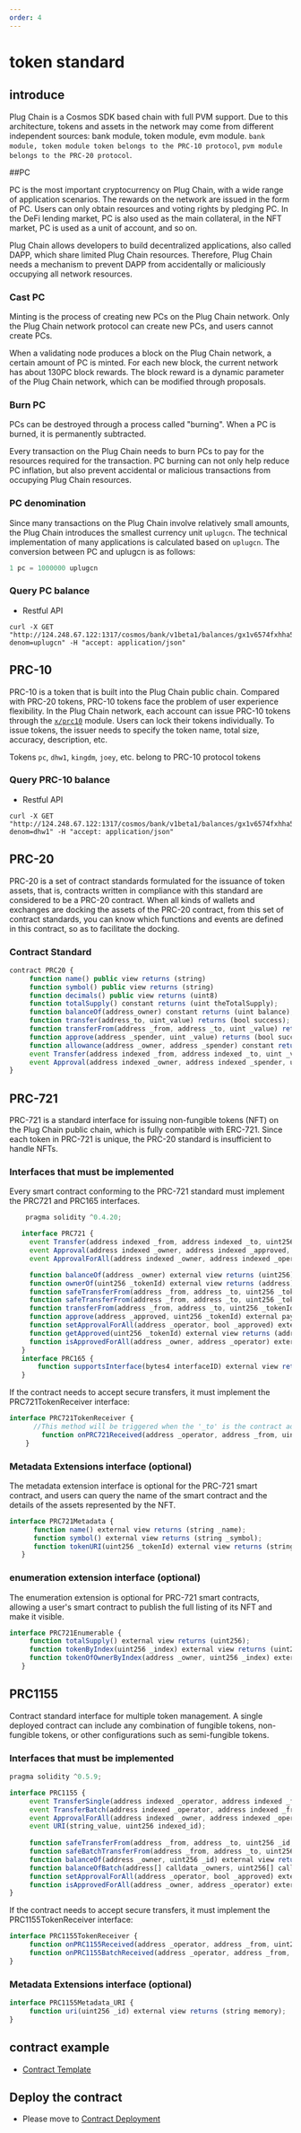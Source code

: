 ```yaml
---
order: 4
---
```


# token standard


## introduce

Plug Chain is a Cosmos SDK based chain with full PVM support. Due to this architecture, tokens and assets in the network may come from different independent sources: bank module, token module, evm module.
`bank module, token module token belongs to the PRC-10 protocol`, `pvm module belongs to the PRC-20 protocol`.

##PC

PC is the most important cryptocurrency on Plug Chain, with a wide range of application scenarios. The rewards on the network are issued in the form of PC. Users can only obtain resources and voting rights by pledging PC. In the DeFi lending market, PC is also used as the main collateral, in the NFT market, PC is used as a unit of account, and so on.

Plug Chain allows developers to build decentralized applications, also called DAPP, which share limited Plug Chain resources. Therefore, Plug Chain needs a mechanism to prevent DAPP from accidentally or maliciously occupying all network resources.

### Cast PC
Minting is the process of creating new PCs on the Plug Chain network. Only the Plug Chain network protocol can create new PCs, and users cannot create PCs.

When a validating node produces a block on the Plug Chain network, a certain amount of PC is minted. For each new block, the current network has about 130PC block rewards. The block reward is a dynamic parameter of the Plug Chain network, which can be modified through proposals.

### Burn PC
PCs can be destroyed through a process called "burning". When a PC is burned, it is permanently subtracted.

Every transaction on the Plug Chain needs to burn PCs to pay for the resources required for the transaction. PC burning can not only help reduce PC inflation, but also prevent accidental or malicious transactions from occupying Plug Chain resources.

### PC denomination
Since many transactions on the Plug Chain involve relatively small amounts, the Plug Chain introduces the smallest currency unit `uplugcn`. The technical implementation of many applications is calculated based on `uplugcn`. The conversion between PC and uplugcn is as follows:

```js
1 pc = 1000000 uplugcn
```
### Query PC balance

- Restful API
```
curl -X GET "http://124.248.67.122:1317/cosmos/bank/v1beta1/balances/gx1v6574fxhha5cwrhkgv6ddlmraue0fc8thr3gpe/by_denom?denom=uplugcn" -H "accept: application/json"
```


## PRC-10
PRC-10 is a token that is built into the Plug Chain public chain. Compared with PRC-20 tokens, PRC-10 tokens face the problem of user experience flexibility. In the Plug Chain network, each account can issue PRC-10 tokens through the [`x/prc10`](../cli-client/token.md) module. Users can lock their tokens individually. To issue tokens, the issuer needs to specify the token name, total size, accuracy, description, etc.

Tokens `pc`, `dhw1`, `kingdm`, `joey`, etc. belong to PRC-10 protocol tokens

### Query PRC-10 balance

- Restful API
```
curl -X GET "http://124.248.67.122:1317/cosmos/bank/v1beta1/balances/gx1v6574fxhha5cwrhkgv6ddlmraue0fc8thr3gpe/by_denom?denom=dhw1" -H "accept: application/json"
```


## PRC-20
PRC-20 is a set of contract standards formulated for the issuance of token assets, that is, contracts written in compliance with this standard are considered to be a PRC-20 contract. When all kinds of wallets and exchanges are docking the assets of the PRC-20 contract, from this set of contract standards, you can know which functions and events are defined in this contract, so as to facilitate the docking.
### Contract Standard

```js
contract PRC20 {
     function name() public view returns (string)
     function symbol() public view returns (string)
     function decimals() public view returns (uint8)
     function totalSupply() constant returns (uint theTotalSupply);
     function balanceOf(address_owner) constant returns (uint balance);
     function transfer(address_to, uint_value) returns (bool success);
     function transferFrom(address _from, address _to, uint _value) returns (bool success);
     function approve(address _spender, uint _value) returns (bool success);
     function allowance(address _owner, address _spender) constant returns (uint remaining);
     event Transfer(address indexed _from, address indexed _to, uint _value);
     event Approval(address indexed _owner, address indexed _spender, uint _value);
}

```
## PRC-721

PRC-721 is a standard interface for issuing non-fungible tokens (NFT) on the Plug Chain public chain, which is fully compatible with ERC-721. Since each token in PRC-721 is unique, the PRC-20 standard is insufficient to handle NFTs.

### Interfaces that must be implemented

Every smart contract conforming to the PRC-721 standard must implement the PRC721 and PRC165 interfaces.

```js
    pragma solidity ^0.4.20;

   interface PRC721 {
     event Transfer(address indexed _from, address indexed _to, uint256 indexed _tokenId);
     event Approval(address indexed _owner, address indexed _approved, uint256 indexed _tokenId);
     event ApprovalForAll(address indexed _owner, address indexed _operator, bool _approved);

     function balanceOf(address _owner) external view returns (uint256);
     function ownerOf(uint256 _tokenId) external view returns (address);
     function safeTransferFrom(address _from, address _to, uint256 _tokenId, bytes data) external payable;
     function safeTransferFrom(address _from, address _to, uint256 _tokenId) external payable;
     function transferFrom(address _from, address _to, uint256 _tokenId) external payable;
     function approve(address _approved, uint256 _tokenId) external payable;
     function setApprovalForAll(address _operator, bool _approved) external;
     function getApproved(uint256 _tokenId) external view returns (address);
     function isApprovedForAll(address _owner, address _operator) external view returns (bool);
   }
   interface PRC165 {
       function supportsInterface(bytes4 interfaceID) external view returns (bool);
   }
```

If the contract needs to accept secure transfers, it must implement the PRC721TokenReceiver interface:

```js
interface PRC721TokenReceiver {
      //This method will be triggered when the '_to' is the contract address during the 'safeTransferFrom' execution, and the return value must be checked, If the return value is not bytes4(keccak256("onPRC721Received(address,address,uint256, bytes)")") throws an exception. The smart contract which can receive NFT must implement the PRC721TokenReceiver interface.
        function onPRC721Received(address _operator, address _from, uint256 _tokenId, bytes _data) external returns(bytes4);
    }
```

### Metadata Extensions interface (optional)

The metadata extension interface is optional for the PRC-721 smart contract, and users can query the name of the smart contract and the details of the assets represented by the NFT.

```js
interface PRC721Metadata {
      function name() external view returns (string _name);
      function symbol() external view returns (string _symbol);
      function tokenURI(uint256 _tokenId) external view returns (string);
   }
```
### enumeration extension interface (optional)

The enumeration extension is optional for PRC-721 smart contracts, allowing a user's smart contract to publish the full listing of its NFT and make it visible.

```js
interface PRC721Enumerable {
     function totalSupply() external view returns (uint256);
     function tokenByIndex(uint256 _index) external view returns (uint256);
     function tokenOfOwnerByIndex(address _owner, uint256 _index) external view returns (uint256);
   }
```
## PRC1155

Contract standard interface for multiple token management. A single deployed contract can include any combination of fungible tokens, non-fungible tokens, or other configurations such as semi-fungible tokens.

### Interfaces that must be implemented

```js
pragma solidity ^0.5.9;

interface PRC1155 {
     event TransferSingle(address indexed _operator, address indexed _from, address indexed _to, uint256 _id, uint256 _value);
     event TransferBatch(address indexed _operator, address indexed _from, address indexed _to, uint256[] _ids, uint256[] _values);
     event ApprovalForAll(address indexed _owner, address indexed _operator, bool _approved);
     event URI(string_value, uint256 indexed_id);
   
     function safeTransferFrom(address _from, address _to, uint256 _id, uint256 _value, bytes calldata _data) external;
     function safeBatchTransferFrom(address _from, address _to, uint256[] calldata _ids, uint256[] calldata _values, bytes calldata _data) external;
     function balanceOf(address _owner, uint256 _id) external view returns (uint256);
     function balanceOfBatch(address[] calldata _owners, uint256[] calldata _ids) external view returns (uint256[] memory);
     function setApprovalForAll(address _operator, bool _approved) external;
     function isApprovedForAll(address _owner, address _operator) external view returns (bool);
}
```

If the contract needs to accept secure transfers, it must implement the PRC1155TokenReceiver interface:
```js
interface PRC1155TokenReceiver {
     function onPRC1155Received(address _operator, address _from, uint256 _id, uint256 _value, bytes calldata _data) external returns(bytes4);
     function onPRC1155BatchReceived(address _operator, address _from, uint256[] calldata _ids, uint256[] calldata _values, bytes calldata _data) external returns(bytes4);
}
```
### Metadata Extensions interface (optional)
```js
interface PRC1155Metadata_URI {
     function uri(uint256 _id) external view returns (string memory);
}
```

## contract example

- [Contract Template](https://github.com/oracleNetworkProtocol/PVM-Contract-Template/)

## Deploy the contract

- Please move to [Contract Deployment](../pvm/prc-20-contract-zh.md)